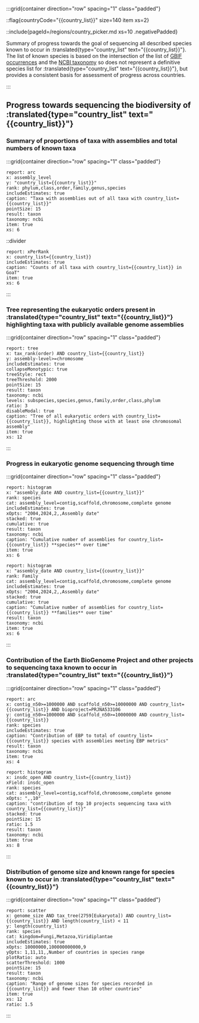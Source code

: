 :::grid{container direction="row" spacing="1" class="padded"}

::flag{countryCode="{{country_list}}" size=140 item xs=2}

::include{pageId=/regions/country_picker.md xs=10 .negativePadded}

Summary of progress towards the goal of sequencing all described species known to occur in :translated{type="country_list" text="{{country_list}}"}. The list of known species is based on the intersection of the list of [GBIF occurrences](https://www.gbif.org/occurrence/download/0127528-230530130749713) and the [NCBI taxonomy](https://www.ncbi.nlm.nih.gov/taxonomy) so does not represent a definitive species list for :translated{type="country_list" text="{{country_list}}"}, but provides a consistent basis for assessment of progress across countries.

:::

## Progress towards sequencing the biodiversity of :translated{type="country_list" text="{{country_list}}"}

### Summary of proportions of taxa with assemblies and total numbers of known taxa

:::grid{container direction="row" spacing="1" class="padded"}

```report
report: arc
x: assembly_level
y: "country_list={{country_list}}"
rank: phylum,class,order,family,genus,species
includeEstimates: true
caption: "Taxa with assemblies out of all taxa with country_list={{country_list}}"
pointSize: 15
result: taxon
taxonomy: ncbi
item: true
xs: 6
```

::divider

```report
report: xPerRank
x: country_list={{country_list}}
includeEstimates: true
caption: "Counts of all taxa with country_list={{country_list}} in GoaT"
item: true
xs: 6
```

:::

### Tree representing the eukaryotic orders present in :translated{type="country_list" text="{{country_list}}"} highlighting taxa with publicly available genome assemblies

:::grid{container direction="row" spacing="1" class="padded"}

```report
report: tree
x: tax_rank(order) AND country_list={{country_list}}
y: assembly-level>=chromosome
includeEstimates: true
collapseMonotypic: true
treeStyle: rect
treeThreshold: 2000
pointSize: 15
result: taxon
taxonomy: ncbi
levels: subspecies,species,genus,family,order,class,phylum
ratio: 3
disableModal: true
caption: "Tree of all eukaryotic orders with country_list={{country_list}}, highlighting those with at least one chromosomal assembly"
item: true
xs: 12
```

:::

### Progress in eukaryotic genome sequencing through time

:::grid{container direction="row" spacing="1" class="padded"}

```report
report: histogram
x: "assembly_date AND country_list={{country_list}}"
rank: species
cat: assembly_level=contig,scaffold,chromosome,complete genome
includeEstimates: true
xOpts: "2004,2024,2,,Assembly date"
stacked: true
cumulative: true
result: taxon
taxonomy: ncbi
caption: "Cumulative number of assemblies for country_list={{country_list}} **species** over time"
item: true
xs: 6
```

```report
report: histogram
x: "assembly_date AND country_list={{country_list}}"
rank: Family
cat: assembly_level=contig,scaffold,chromosome,complete genome
includeEstimates: true
xOpts: "2004,2024,2,,Assembly date"
stacked: true
cumulative: true
caption: "Cumulative number of assemblies for country_list={{country_list}} **families** over time"
result: taxon
taxonomy: ncbi
item: true
xs: 6
```

:::

### Contribution of the Earth BioGenome Project and other projects to sequencing taxa known to occur in :translated{type="country_list" text="{{country_list}}"}

:::grid{container direction="row" spacing="1" class="padded"}

```report
report: arc
x: contig_n50>=1000000 AND scaffold_n50>=10000000 AND country_list={{country_list}} AND bioproject=PRJNA533106
y: contig_n50>=1000000 AND scaffold_n50>=10000000 AND country_list={{country_list}}
rank: species
includeEstimates: true
caption: "Contribution of EBP to total of country_list={{country_list}} species with assemblies meeting EBP metrics"
result: taxon
taxonomy: ncbi
item: true
xs: 4
```

```report
report: histogram
x: insdc_open AND country_list={{country_list}}
xField: insdc_open
rank: species
cat: assembly_level=contig,scaffold,chromosome,complete genome
xOpts: ",,10"
caption: "contribution of top 10 projects sequencing taxa with country_list={{country_list}}"
stacked: true
pointSize: 15
ratio: 1.5
result: taxon
taxonomy: ncbi
item: true
xs: 8
```

:::

### Distribution of genome size and known range for species known to occur in :translated{type="country_list" text="{{country_list}}"}

:::grid{container direction="row" spacing="1" class="padded"}

```report
report: scatter
x: genome_size AND tax_tree(2759[Eukaryota]) AND country_list={{country_list}} AND length(country_list) < 11
y: length(country_list)
rank: species
cat: kingdom=Fungi,Metazoa,Viridiplantae
includeEstimates: true
xOpts: 10000000,100000000000,9
yOpts: 1,11,11,,Number of countries in species range
plotRatio: auto
scatterThreshold: 1000
pointSize: 15
result: taxon
taxonomy: ncbi
caption: "Range of genome sizes for species recorded in {{country_list}} and fewer than 10 other countries"
item: true
xs: 12
ratio: 1.5
```

:::
